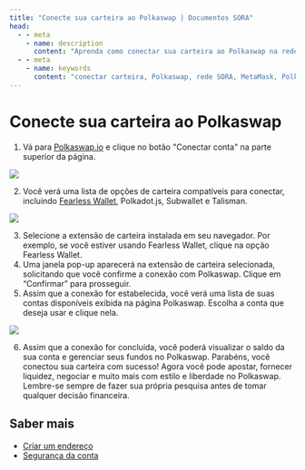 ```yaml
---
title: "Conecte sua carteira ao Polkaswap | Documentos SORA"
head:
  - - meta
    - name: description
      content: "Aprenda como conectar sua carteira ao Polkaswap na rede SORA. Descubra as opções de carteira suportadas, como MetaMask e Polkadot.js, e siga as instruções passo a passo para estabelecer uma conexão segura e começar a negociar e fornecer liquidez no Polkaswap. "
  - - meta
    - name: keywords
      content: "conectar carteira, Polkaswap, rede SORA, MetaMask, Polkadot.js, conexão segura, negociação, liquidez"
---
```


# Conecte sua carteira ao Polkaswap

1. Vá para [Polkaswap.io](https://polkaswap.io) e clique no botão "Conectar conta" na parte superior da página.

![](/.gitbook/assets/connect-wallet.png)

2. Você verá uma lista de opções de carteira compatíveis para conectar, incluindo [Fearless Wallet](https://fearlesswallet.io), Polkadot.js, Subwallet e Talisman.

![](/.gitbook/assets/choose-wallet-to-connect.png)

3. Selecione a extensão de carteira instalada em seu navegador. Por exemplo, se você estiver usando Fearless Wallet, clique na opção Fearless Wallet.
4. Uma janela pop-up aparecerá na extensão de carteira selecionada, solicitando que você confirme a conexão com Polkaswap. Clique em “Confirmar” para prosseguir.
5. Assim que a conexão for estabelecida, você verá uma lista de suas contas disponíveis exibida na página Polkaswap. Escolha a conta que deseja usar e clique nela.

![](/.gitbook/assets/select-an-account.png)

6. Assim que a conexão for concluída, você poderá visualizar o saldo da sua conta e gerenciar seus fundos no Polkaswap.
 Parabéns, você conectou sua carteira com sucesso! Agora você pode apostar, fornecer liquidez, negociar e muito mais com estilo e liberdade no Polkaswap.
 Lembre-se sempre de fazer sua própria pesquisa antes de tomar qualquer decisão financeira.

## Saber mais

- [Criar um endereço](/pt/create-an-address.md)
- [Segurança da conta](/pt/account-security.md)
